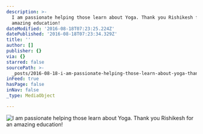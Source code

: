 ```yaml
---
description: >-
  I am passionate helping those learn about Yoga. Thank you Rishikesh for an
  amazing education!
dateModified: '2016-08-18T07:23:25.224Z'
datePublished: '2016-08-18T07:23:34.329Z'
title: ''
author: []
publisher: {}
via: {}
starred: false
sourcePath: >-
  _posts/2016-08-18-i-am-passionate-helping-those-learn-about-yoga-thank-you-ri.md
inFeed: true
hasPage: false
inNav: false
_type: MediaObject

---
```

![I am passionate helping those learn about Yoga. Thank you Rishikesh for an amazing education!](https://the-grid-user-content.s3-us-west-2.amazonaws.com/e8848dbf-03f3-4c42-a7db-b322cb40d128.png)